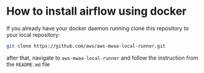 # How to install airflow using docker
If you already have your docker daemon running  clone this repository to your local repository:
```sh
git clone https://github.com/aws/aws-mwaa-local-runner.git  
```
after that, navigate to `aws-mwaa-local-runner` and follow the instruction from the `README.md` file